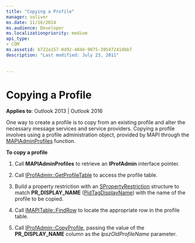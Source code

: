 ```yaml
---
title: "Copying a Profile"
manager: soliver
ms.date: 11/16/2014
ms.audience: Developer
ms.localizationpriority: medium
api_type:
- COM
ms.assetid: b722a157-0d92-404d-9075-39547241dbb7
description: "Last modified: July 23, 2011"
 
 
---
```


# Copying a Profile

  
  
**Applies to**: Outlook 2013 | Outlook 2016 
  
One way to create a profile is to copy from an existing profile and alter the necessary message services and service providers. Copying a profile involves using a profile administration object, provided by MAPI through the [MAPIAdminProfiles](mapiadminprofiles.md) function. 
  
 **To copy a profile**
  
1. Call **MAPIAdminProfiles** to retrieve an **IProfAdmin** interface pointer. 
    
2. Call [IProfAdmin::GetProfileTable](iprofadmin-getprofiletable.md) to access the profile table. 
    
3. Build a property restriction with an [SPropertyRestriction](spropertyrestriction.md) structure to match **PR_DISPLAY_NAME** ([PidTagDisplayName](pidtagdisplayname-canonical-property.md)) with the name of the profile to be copied. 
    
4. Call [IMAPITable::FindRow](imapitable-findrow.md) to locate the appropriate row in the profile table. 
    
5. Call [IProfAdmin::CopyProfile](iprofadmin-copyprofile.md), passing the value of the **PR_DISPLAY_NAME** column as the  _lpszOldProfileName_ parameter. 
    

